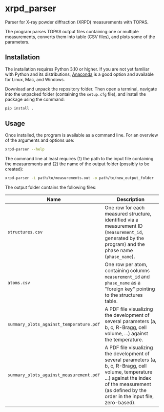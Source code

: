 # xrpd_parser

Parser for X-ray powder diffraction (XRPD) measurements with TOPAS. 

The program parses TOPAS output files containing one or multiple measurements, converts them into table (CSV files), and plots some of the parameters.

## Installation

The installation requires Python 3.10 or higher. If you are not yet familiar with Python and its distributions, [Anaconda](https://www.anaconda.com/download) is a good option and available for Linux, Mac, and Windows.

Download and unpack the repository folder. Then open a terminal, navigate into the unpacked folder (containing the `setup.cfg` file), and install the package using the command:

```bash
pip install .
```

## Usage

Once installed, the program is available as a command line. For an overview of the arguments and options use:

```bash
xrpd-parser --help
```

The command line at least requires (1) the path to the input file containing the measurements and (2) the name of the output folder (possibly to be created):

```bash
xrpd-parser -i path/to/measurements.out -o path/to/new_output_folder
```

The output folder contains the following files:

| Name | Description |
| --- | --- |
| `structures.csv` | One row for each measured structure, identified via a measurement ID (`measurement_id`, generated by the program) and the phase name (`phase_name`).  |
| `atoms.csv` | One row per atom, containing columns `measurement_id` and `phase_name` as a "foreign key" pointing to the structures table. |
| `summary_plots_against_temperature.pdf` | A PDF file visualizing the development of several parameters (a, b, c, R-Bragg, cell volume, ...) against the temperature. |
| `summary_plots_against_measurement.pdf` | A PDF file visualizing the development of several parameters (a, b, c, R-Bragg, cell volume, temperature ...) against the index of the measurement (as defined by the order in the input file, zero-based). |
